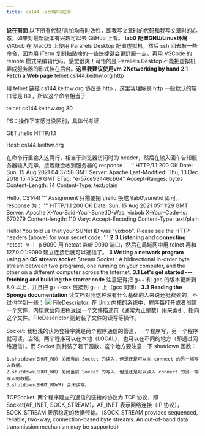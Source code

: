 ```yaml
---
title: cs144 lab0学习记录
---
```

**说在前面** 
以下所有代码/言论均有时效性，即我写文章时的代码和我写文章时的心态，如果对最新版本有兴趣可以去 GitHub 上看。
**lab0**
**配置GNU/Linux环境**
ViXbob 在 MacOS 上使用 Parallels Desktop 配置虚拟机，然后 ssh 回去敲一些命令，因为用 iTerm 复制粘贴啥的一些快捷键会更舒服一点。再用 VSCode 的 remote 模式来编辑代码。感觉很爽！可惜的是 Parallels Desktop 不能把虚拟机弄成服务器的形式挂在后台。**这里我建议使用vm**
**2Networking by hand**
**2.1 Fetch a Web page**
telnet cs144.keithw.org http

用 telnet 链接 cs144.keithw.org 协议是 http ，这里我理解是 http 一般默认的端口号是 80 ，所以这个命令相当于

telnet cs144.keithw.org 80

PS：操作下来感觉没区别，具体代考证

GET /hello HTTP/1.1

Host: cs144.keithw.org

在命令行里输入这两行，相当于浏览器访问时的 header，然后在输入回车告知服务器输入完毕，接着就会收到服务器的 response：
'''
HTTP/1.1 200 OK
Date: Sun, 15 Aug 2021 04:37:58 GMT
Server: Apache
Last-Modified: Thu, 13 Dec 2018 15:45:29 GMT
ETag: "e-57ce93446cb64"
Accept-Ranges: bytes
Content-Length: 14
Content-Type: text/plain

Hello, CS144!
'''
Assignment 只需要把 \hello 换成 \lab0\sunetid 即可，response 为：
'''
HTTP/1.1 200 OK
Date: Sun, 15 Aug 2021 05:11:29 GMT
Server: Apache
X-You-Said-Your-SunetID-Was: vixbob
X-Your-Code-Is: 670279
Content-length: 110
Vary: Accept-Encoding
Content-Type: text/plain

Hello! You told us that your SUNet ID was "vixbob". Please see the HTTP headers (above) for your secret code.
'''
**2.3 Listening and connecting**
netcat -v -l -p 9090 用 netcat 监听 9090 端口，然后在局域网中用 telnet 再和 127.0.0.1:9090 建立连接后就可以通信了。
**3 Writing a network program using an OS stream socket**
Stream Socket : A bidirectional in-order byte stream between two programs, one running on your computer, and the other on a different computer across the Internet.
**3.1 Let's get started --- fetching and building the starter code**
注意记得把 g++ 和 gcc 的版本更新到 8.0 以上，并且把 g++-xxx 链接到 g++ 上（gcc 同理）
**3.3 Reading the Sponge documentation**
读文档对我这种没有什么基础的人来说还挺费劲的，不过也学到一些：
![](https://cs144.github.io/doc/lab0/class_file_descriptor__inherit__graph.png)
FileDescriptor: 在 Unix 内核的系统中，程序每打开或者创建一个文件，内核就会向进程返回一个文件描述符（通常为正整数）用来索引、指向这个文件。FileDescriptor 则封装了文件的读写等操作。

Socket: 我粗浅的认为套接字就是两个程序通信的管道，一个程序写，另一个程序就可读。当然，两个程序可以在本地（LOCAL），也可以在不同的地方（即通过网络通信）。而 Socket 则封装了若干函数，这个地方要注意一下 shutdown 函数：

	1.shutdown(SHUT_RD) 关闭当前 Socket 的读入，但是还是可以向 connect 的另一端写入数据。
	2.shutdown(SHUT_WR) 关闭当前 Socket 的写入，但是还是可以读入 connect 的另一端写入的数据。
	3.shutdown(SHUT_RDWR) 关闭读写。
TCPSocket: 两个程序建立的通信的链接的协议为 TCP 协议，即 Socket(AF_INET, SOCK_STREAM)，AF_INET 表示网络连接（IP 协议），SOCK_STREAM 表示稳定的数据传输。（SOCK_STREAM provides sequenced, reliable, two-way, connection-based byte streams. An out-of-band data transmission mechanism may be supported）
